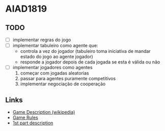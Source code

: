 # AIAD1819

## TODO
- [ ] implementar regras do jogo
- [ ] implementar tabuleiro como agente que:
  * controla a vez do jogador (tabuleiro toma iniciativa de mandar estado do jogo ao agente jogador)
  * responde a jogador depois de cada jogada se esta é válida ou não
- [ ] implementar jogadores como agentes
  1. começar com jogadas aleatorias
  2. passar para agentes puramente competitivos
  3. implementar negociação de cooperação
  
## Links  
  * [Game Description (wikipedia)](https://en.wikipedia.org/wiki/Risk_(game))
  * [Game Rules](http://www.ultraboardgames.com/risk/game-rules.php)
  * [1st part description](https://github.com/rmcarvalho/AIAD1819/blob/master/docs/proj1_definicao.pdf)
